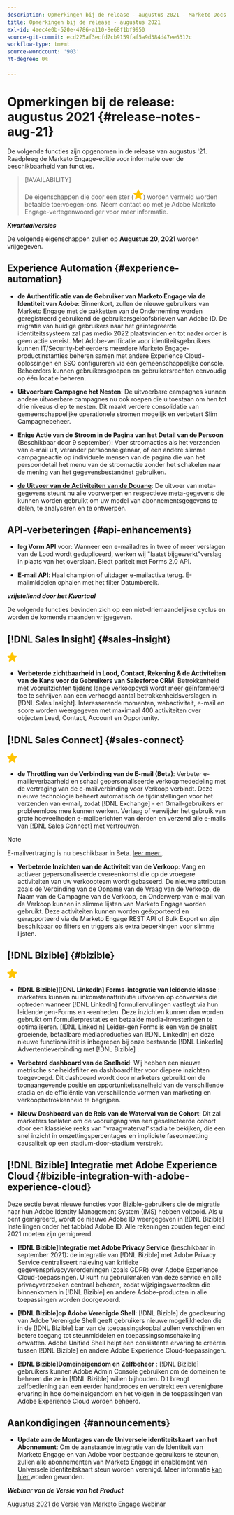 ```yaml
---
description: Opmerkingen bij de release - augustus 2021 - Marketo Docs - Productdocumentatie
title: Opmerkingen bij de release - augustus 2021
exl-id: 4aec4e0b-520e-4786-a110-8e68f1bf9950
source-git-commit: ecd225af3ecfd7cb9159faf5a9d384d47ee6312c
workflow-type: tm+mt
source-wordcount: '903'
ht-degree: 0%

---
```


# Opmerkingen bij de release: augustus 2021 {#release-notes-aug-21}

De volgende functies zijn opgenomen in de release van augustus &#39;21. Raadpleeg de Marketo Engage-editie voor informatie over de beschikbaarheid van functies.

>[!AVAILABILITY]
>
>De eigenschappen die door een ster (![](assets/yellow-star.png)) worden vermeld worden betaalde toe:voegen-ons. Neem contact op met je Adobe Marketo Engage-vertegenwoordiger voor meer informatie.

**_Kwartaalversies_**

De volgende eigenschappen zullen op **Augustus 20, 2021** worden vrijgegeven.

## Experience Automation {#experience-automation}

* **de Authentificatie van de Gebruiker van Marketo Engage via de Identiteit van Adobe**: Binnenkort, zullen de nieuwe gebruikers van Marketo Engage met de pakketten van de Onderneming worden geregistreerd gebruikend de gebruikersgeloofsbrieven van Adobe ID. De migratie van huidige gebruikers naar het geïntegreerde identiteitssysteem zal pas medio 2022 plaatsvinden en tot nader order is geen actie vereist. Met Adobe-verificatie voor identiteitsgebruikers kunnen IT/Security-beheerders meerdere Marketo Engage-productinstanties beheren samen met andere Experience Cloud-oplossingen en SSO configureren via een gemeenschappelijke console. Beheerders kunnen gebruikersgroepen en gebruikersrechten eenvoudig op één locatie beheren.

* **Uitvoerbare Campagne het Nesten**: De uitvoerbare campagnes kunnen andere uitvoerbare campagnes nu ook roepen die u toestaan om hen tot drie niveaus diep te nesten. Dit maakt verdere consolidatie van gemeenschappelijke operationele stromen mogelijk en verbetert Slim Campagnebeheer.

* **Enige Actie van de Stroom in de Pagina van het Detail van de Persoon** (Beschikbaar door 9 september): Voer stroomacties als het verzenden van e-mail uit, verander persoonseigenaar, of een andere slimme campagneactie op individuele mensen van de pagina die van het persoondetail het menu van de stroomactie zonder het schakelen naar de mening van het gegevensbestandnet gebruiken.

* **[de Uitvoer van de Activiteiten van de Douane](/help/marketo/product-docs/administration/marketo-custom-activities/custom-activity-metadata-export.md)**: De uitvoer van meta-gegevens steunt nu alle voorwerpen en respectieve meta-gegevens die kunnen worden gebruikt om uw model van abonnementsgegevens te delen, te analyseren en te ontwerpen.

## API-verbeteringen {#api-enhancements}

* **leg Vorm API** voor: Wanneer een e-mailadres in twee of meer verslagen van de Lood wordt gedupliceerd, werken wij &quot;laatst bijgewerkt&quot;verslag in plaats van het overslaan. Biedt pariteit met Forms 2.0 API.

* **E-mail API**: Haal champion of uitdager e-mailactiva terug. E-mailmiddelen ophalen met het filter Datumbereik.

**_vrijstellend door het Kwartaal_**

De volgende functies bevinden zich op een niet-driemaandelijkse cyclus en worden de komende maanden vrijgegeven.

## [!DNL Sales Insight] {#sales-insight}

![ (star) ](assets/yellow-star.png)

* **Verbeterde zichtbaarheid in Lood, Contact, Rekening &amp; de Activiteiten van de Kans voor de Gebruikers van Salesforce CRM**: Betrokkenheid met vooruitzichten tijdens lange verkoopcycli wordt meer geïnformeerd toe te schrijven aan een verhoogd aantal betrokkenheidsverslagen in [!DNL Sales Insight]. Interesserende momenten, webactiviteit, e-mail en score worden weergegeven met maximaal 400 activiteiten over objecten Lead, Contact, Account en Opportunity.

## [!DNL Sales Connect] {#sales-connect}

![ (star) ](assets/yellow-star.png)

* **de Throttling van de Verbinding van de E-mail (Beta)**: Verbeter e-mailleverbaarheid en schaal gepersonaliseerde verkoopmededeling met de vertraging van de e-mailverbinding voor Verkoop verbindt. Deze nieuwe technologie beheert automatisch de tijdinstellingen voor het verzenden van e-mail, zodat [!DNL Exchange] - en Gmail-gebruikers er probleemloos mee kunnen werken. Verlaag of verwijder het gebruik van grote hoeveelheden e-mailberichten van derden en verzend alle e-mails van [!DNL Sales Connect] met vertrouwen.

>[!NOTE]
>
>E-mailvertraging is nu beschikbaar in Beta. [ leer meer ](/help/marketo/product-docs/marketo-sales-connect/email/email-delivery/email-connection-throttling.md).

* **Verbeterde Inzichten van de Activiteit van de Verkoop**: Vang en activeer gepersonaliseerde overeenkomst die op de vroegere activiteiten van uw verkoopteam wordt gebaseerd. De nieuwe attributen zoals de Verbinding van de Opname van de Vraag van de Verkoop, de Naam van de Campagne van de Verkoop, en Onderwerp van e-mail van de Verkoop kunnen in slimme lijsten van Marketo Engage worden gebruikt.  Deze activiteiten kunnen worden geëxporteerd en gerapporteerd via de Marketo Engage REST API of Bulk Export en zijn beschikbaar op filters en triggers als extra beperkingen voor slimme lijsten.

## [!DNL Bizible] {#bizible}

![](assets/yellow-star.png)

* **[!DNL Bizible][!DNL LinkedIn] Forms-integratie van leidende klasse** : marketers kunnen nu inkomstenattributie uitvoeren op conversies die optreden wanneer [!DNL LinkedIn] formuliervullingen vastlegt via hun leidende gen-Forms en -eenheden. Deze inzichten kunnen dan worden gebruikt om formulierprestaties en betaalde media-investeringen te optimaliseren. [!DNL LinkedIn] Leider-gen Forms is een van de snelst groeiende, betaalbare mediaproducties van [!DNL LinkedIn] en deze nieuwe functionaliteit is inbegrepen bij onze bestaande [!DNL LinkedIn] Advertentieverbinding met [!DNL Bizible] . 
 
* **Verbeterd dashboard van de Snelheid**: Wij hebben een nieuwe metrische snelheidsfilter en dashboardfilter voor diepere inzichten toegevoegd. Dit dashboard wordt door marketers gebruikt om de toonaangevende positie en opportuniteitssnelheid van de verschillende stadia en de efficiëntie van verschillende vormen van marketing en verkoopbetrokkenheid te begrijpen.

* **Nieuw Dashboard van de Reis van de Waterval van de Cohort**: Dit zal marketers toelaten om de vooruitgang van een geselecteerde cohort door een klassieke reeks van &quot;vraagwaterval&quot;stadia te bekijken, die een snel inzicht in omzettingspercentages en impliciete faseomzetting causaliteit op een stadium-door-stadium verstrekt.

## [!DNL Bizible] Integratie met Adobe Experience Cloud {#bizible-integration-with-adobe-experience-cloud}

Deze sectie bevat nieuwe functies voor Bizible-gebruikers die de migratie naar hun Adobe Identity Management System (IMS) hebben voltooid. Als u bent gemigreerd, wordt de nieuwe Adobe ID weergegeven in [!DNL Bizible] Instellingen onder het tabblad Adobe ID. Alle rekeningen zouden tegen eind 2021 moeten zijn gemigreerd.

* **[!DNL Bizible]Integratie met Adobe Privacy Service** (beschikbaar in september 2021): de integratie van [!DNL Bizible] met Adobe Privacy Service centraliseert naleving van kritieke gegevensprivacyverordeningen (zoals GDPR) over Adobe Experience Cloud-toepassingen. U kunt nu gebruikmaken van deze service en alle privacyverzoeken centraal beheren, zodat wijzigingsverzoeken die binnenkomen in [!DNL Bizible] en andere Adobe-producten in alle toepassingen worden doorgevoerd.

* **[!DNL Bizible]op Adobe Verenigde Shell**: [!DNL Bizible] de goedkeuring van Adobe Verenigde Shell geeft gebruikers nieuwe mogelijkheden die in de [!DNL Bizible] bar van de toepassingskopbal zullen verschijnen en betere toegang tot steunmiddelen en toepassingsomschakeling omvatten. Adobe Unified Shell helpt een consistente ervaring te creëren tussen [!DNL Bizible] en andere Adobe Experience Cloud-toepassingen.

* **[!DNL Bizible]Domeineigendom en Zelfbeheer** : [!DNL Bizible] gebruikers kunnen Adobe Admin Console gebruiken om de domeinen te beheren die ze in [!DNL Bizible] willen bijhouden. Dit brengt zelfbediening aan een eerder handproces en verstrekt een verenigbare ervaring in hoe domeineigendom en het volgen in de toepassingen van Adobe Experience Cloud worden beheerd.

## Aankondigingen {#announcements}

* **Update aan de Montages van de Universele identiteitskaart van het Abonnement**: Om de aanstaande integratie van de Identiteit van Marketo Engage en van Adobe voor bestaande gebruikers te steunen, zullen alle abonnementen van Marketo Engage in enablement van Universele identiteitskaart steun worden verenigd. Meer informatie [ kan hier ](/help/marketo/product-docs/administration/settings/using-a-universal-id-for-subscription-login.md) worden gevonden.

**_Webinar van de Versie van het Product_**

[ Augustus 2021 de Versie van Marketo Engage Webinar ](https://engage.marketo.com/August21_Release_Webinar.html)
